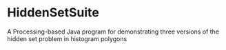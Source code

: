 # HiddenSetSuite
 A Processing-based Java program for demonstrating three versions of the hidden set problem in histogram polygons
